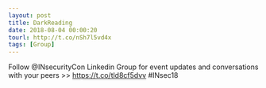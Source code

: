 ```yaml
---
layout: post
title: DarkReading
date: 2018-08-04 00:00:20
tourl: http://t.co/nSh7l5vd4x
tags: [Group]
---
```

Follow @INsecurityCon Linkedin Group for event updates and conversations with your peers &gt;&gt;  https://t.co/tld8cf5dvv #INsec18